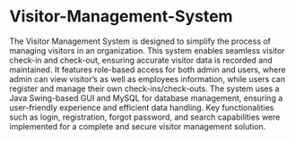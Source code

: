 # Visitor-Management-System

The Visitor Management System is designed to simplify the process of managing visitors in an organization. This system enables seamless visitor check-in and check-out, ensuring accurate visitor data is recorded and maintained. It features role-based access for both admin and users, where admin can view visitor’s as well as employees information, while users can register and manage their own check-ins/check-outs. The system uses a Java Swing-based GUI and MySQL for database management, ensuring a user-friendly experience and efficient data handling. Key functionalities such as login, registration, forgot password, and search capabilities were implemented for a complete and secure visitor management solution.
